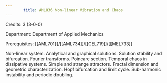 ```yaml
---
        title: AML836 Non-linear Vibration and Chaos
---
```

Credits: 3 (3-0-0)

Department: Department of Applied Mechanics

Prerequisites: [[AML701]]/[[AML734]]/[[CEL719]]/[[MEL733]]

Non-linear system. Analytical and graphical solutions. Solution stability and bifurcation. Fourier transforms. Poincare section. Temporal chaos in dissipative systems. Simple and strange attractors. Fractal dimension and geometric characterization. Hopf bifurcation and limit cycle. Sub-harmonic instability and periodic doubling.
